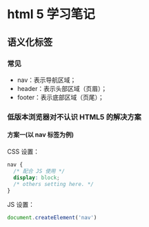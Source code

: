 # html 5 学习笔记

## 语义化标签

### 常见

- nav：表示导航区域；
- header：表示头部区域（页眉）；
- footer：表示底部区域（页尾）；

### 低版本浏览器对不认识 HTML5 的解决方案

#### 方案一(以 nav 标签为例)

CSS 设置：

```css
nav {
  /* 配合 JS 使用 */
  display: block;
  /* others setting here. */
}
```

JS 设置：

```javascript
document.createElement('nav')
```

